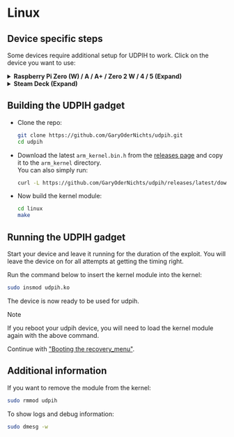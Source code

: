 # Linux
## Device specific steps
Some devices require additional setup for UDPIH to work. Click on the device you want to use:

<details>
  <summary><strong>Raspberry Pi Zero (W) / A / A+ / Zero 2 W / 4 / 5 (Expand)</strong></summary>

  > :information_source: For the Pi Zero and Zero 2 W you will need 2 USB cables, one for powering the Zero and one which can be connected to the Wii U.  

  > :information_source: For the Pi 4 and 5 you need to provide power through the power headers or use an OTG splitter. This is because the USB-C port is the only port supporting USB OTG, which must get connected to the Wii U. Unfortunately, when trying to power the Pi over USB-C using the Wii U's USB ports, the Pi doesn't boot fast enough.  
  > The USB-A ports do not support USB OTG and cannot be used for this exploit: You **must** connect the USB-C port to the Wii U during the exploit.

  > :information_source: This guide expects that you use Raspberry Pi OS.

  To use USB gadgets(OTG) you need to enable `dwc2` by running the command below:  
  > :warning: Prior to Raspberry Pi OS Bookworm, Raspberry Pi OS stored the boot partition at `/boot/`.  

  ```bash
  echo "dtoverlay=dwc2" | sudo tee -a /boot/firmware/config.txt
  ```

  After running the command reboot the system.  

  To install the required dependencies run the command below:  
  ```bash
  sudo apt install git build-essential raspberrypi-kernel-headers
  ```
</details>

<details>
  <summary><strong>Steam Deck (Expand)</strong></summary>

  To build and use UDPIH on the Steam Deck, you need to disable the read-only filesystem and initialize the pacman keyring.
  If you haven't done this before you can follow [this guide](https://steamdecki.org/SteamOS/Read-only_Filesystem).

  Install the required dependencies by running the command below:
  ```bash
  sudo pacman -S base-devel
  ```

  Next you need to install the required linux headers. Start with figuring out the kernel version by running the following command:
  ```bash
  uname -r
  ```
  You'll get an output like this:
  ```bash
  6.1.52-valve16-1-neptune-61
  ```
  In this case you'd want to install the linux headers for neptune-61:
  ```bash
  sudo pacman -S linux-neptune-61-headers # replace neptune-61 with your kernel version
  ```

  Next you'll have to enable USB Dual Role Device in the BIOS:
  - Power off the Steam Deck.
  - Enter the BIOS by holding the Volume Up (+) button and pressing the Power button.
  - Select `Setup Utility`.
  - Navigate to `Advanced` > `USB Configuration` and select `USB Dual Role Device`.
  - Change it from `XHCI` to `DRD`.
  - Navigate to `Exit` and select `Exit Saving Changes`.
</details>

## Building the UDPIH gadget
- Clone the repo:
    ```bash
    git clone https://github.com/GaryOderNichts/udpih.git
    cd udpih
    ```
- Download the latest `arm_kernel.bin.h` from the [releases page](https://github.com/GaryOderNichts/udpih/releases) and copy it to the `arm_kernel` directory.  
  You can also simply run:
    ```bash
    curl -L https://github.com/GaryOderNichts/udpih/releases/latest/download/arm_kernel.bin.h > arm_kernel/arm_kernel.bin.h
    ```
- Now build the kernel module:
    ```bash
    cd linux
    make
    ```

## Running the UDPIH gadget

Start your device and leave it running for the duration of the exploit. You will leave the device on for all attempts at getting the timing right.

Run the command below to insert the kernel module into the kernel:
```bash
sudo insmod udpih.ko
```

The device is now ready to be used for udpih.

> [!NOTE]
> If you reboot your udpih device, you will need to load the kernel module again with the above command.

Continue with ["Booting the recovery_menu"](../README.md#booting-the-recovery_menu).

## Additional information

If you want to remove the module from the kernel:
```bash
sudo rmmod udpih
```

To show logs and debug information:
```bash
sudo dmesg -w
```
